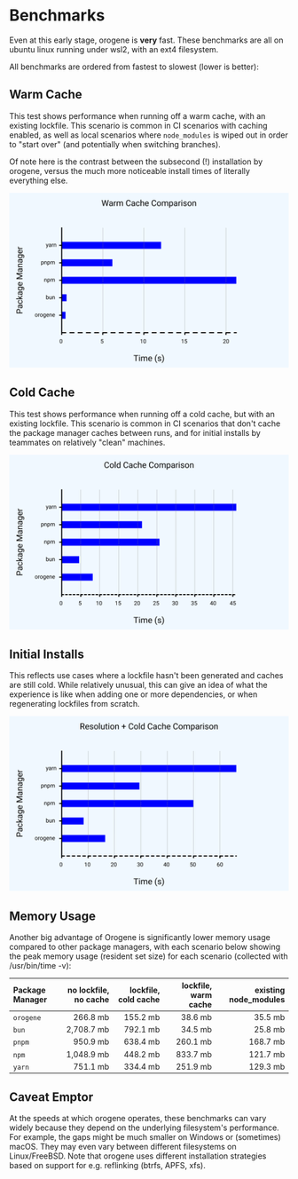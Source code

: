 # Benchmarks

Even at this early stage, orogene is **very** fast. These benchmarks are
all on ubuntu linux running under wsl2, with an ext4 filesystem.

All benchmarks are ordered from fastest to slowest (lower is better):

## Warm Cache

This test shows performance when running off a warm cache, with an
existing lockfile. This scenario is common in CI scenarios with caching
enabled, as well as local scenarios where `node_modules` is wiped out in
order to "start over" (and potentially when switching branches).

Of note here is the contrast between the subsecond (!) installation by
orogene, versus the much more noticeable install times of literally
everything else.

![](./assets/benchmarks-warm-cache.png)

## Cold Cache

This test shows performance when running off a cold cache, but with an
existing lockfile. This scenario is common in CI scenarios that don't
cache the package manager caches between runs, and for initial installs by
teammates on relatively "clean" machines.

![](./assets/benchmarks-cold-cache.png)

## Initial Installs

This reflects use cases where a lockfile hasn't been generated and caches are
still cold. While relatively unusual, this can give an idea of what the
experience is like when adding one or more dependencies, or when regenerating
lockfiles from scratch.

![](./assets/benchmarks-initial-install.png)

## Memory Usage

Another big advantage of Orogene is significantly lower memory usage
compared to other package managers, with each scenario below showing the
peak memory usage (resident set size) for each scenario (collected with
/usr/bin/time -v):

| Package Manager | no lockfile, no cache | lockfile, cold cache | lockfile, warm cache | existing node_modules |
|:---|---:|----:|---:|----:|
| `orogene` | 266.8 mb | 155.2 mb | 38.6 mb | 35.5 mb |
| `bun` | 2,708.7 mb | 792.1 mb | 34.5 mb | 25.8 mb |
| `pnpm` | 950.9 mb | 638.4 mb | 260.1 mb | 168.7 mb |
| `npm` | 1,048.9 mb | 448.2 mb | 833.7 mb | 121.7 mb |
| `yarn` | 751.1 mb | 334.4 mb | 251.9 mb | 129.3 mb |

## Caveat Emptor

At the speeds at which orogene operates, these benchmarks can vary widely
because they depend on the underlying filesystem's performance. For
example, the gaps might be much smaller on Windows or (sometimes) macOS.
They may even vary between different filesystems on Linux/FreeBSD. Note
that orogene uses different installation strategies based on support for
e.g. reflinking (btrfs, APFS, xfs).

